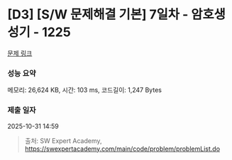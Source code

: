# [D3] [S/W 문제해결 기본] 7일차 - 암호생성기 - 1225 

[문제 링크](https://swexpertacademy.com/main/code/problem/problemDetail.do?contestProbId=AV14uWl6AF0CFAYD) 

### 성능 요약

메모리: 26,624 KB, 시간: 103 ms, 코드길이: 1,247 Bytes

### 제출 일자

2025-10-31 14:59



> 출처: SW Expert Academy, https://swexpertacademy.com/main/code/problem/problemList.do